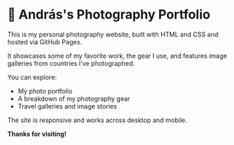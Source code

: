 # 📸 András's Photography Portfolio

This is my personal photography website, built with HTML and CSS and hosted via GitHub Pages.

It showcases some of my favorite work, the gear I use, and features image galleries from countries I’ve photographed.

You can explore:
- My photo portfolio
- A breakdown of my photography gear
- Travel galleries and image stories

The site is responsive and works across desktop and mobile.

**Thanks for visiting!**
